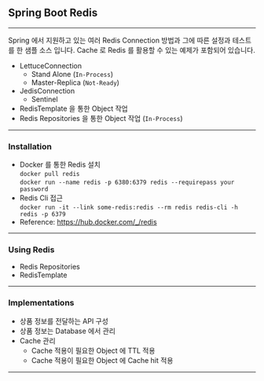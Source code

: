 ## Spring Boot Redis    

--- 

Spring 에서 지원하고 있는 여러 Redis Connection 방법과 그에 따른 설정과 테스트를 한 샘플 소스 입니다. Cache 로 Redis 를 활용할 수 있는 예제가 포함되어 있습니다.    

* LettuceConnection
  * Stand Alone (```In-Process```)
  * Master-Replica (```Not-Ready```)
* JedisConnection
  * Sentinel
* RedisTemplate 을 통한 Object 작업  
* Redis Repositories 을 통한 Object 작업 (```In-Process```)

---
### Installation   
* Docker 를 통한 Redis 설치   
```docker pull redis```   
```docker run --name redis -p 6380:6379 redis --requirepass your password```
* Redis Cli 접근   
```docker run -it --link some-redis:redis --rm redis redis-cli -h redis -p 6379```    
* Reference: https://hub.docker.com/_/redis

---

### Using Redis   

* Redis Repositories    
* RedisTemplate

---    
### Implementations   
* 상품 정보를 전달하는 API 구성
* 상품 정보는 Database 에서 관리
* Cache 관리
  * Cache 적용이 필요한 Object 에 TTL 적용
  * Cache 적용이 필요한 Object 에 Cache hit 적용

---
